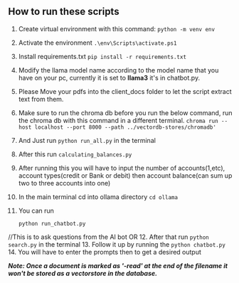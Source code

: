 ## How to run these scripts

1. Create virtual environment with this command: `python -m venv env`
2. Activate the environment  `.\env\Scripts\activate.ps1`
3. Install requirements.txt  `pip install -r requirements.txt`
4. Modify the llama model name according to the model name that you have on your pc, currently it is set to **llama3** it's in chatbot.py.
5. Please Move your pdfs into the client_docs folder to let the script extract text from them.
6. Make sure to run the chroma db before you run the below command, run the chroma db with this command in a different terminal.
   `chroma run --host localhost --port 8000 --path ../vectordb-stores/chromadb'`
7. And Just run `python run_all.py` in the terminal
8. After this run `calculating_balances.py`
9. After running this you will have to input the number of accounts(1,etc), account types(credit or Bank or debit) then account balance(can sum up two to three accounts into one)
10. In the main terminal cd into ollama directory `cd ollama`
11. You can run

    ```
    python run_chatbot.py
    ```
//This is to ask questions from the AI bot
    OR
12. After that run `python search.py` in the terminal
13. Follow it up by running the `python chatbot.py`
14. You will have to enter the prompts then to get a desired output

***Note: Once a document is marked as '-read' at the end of the filename it won't be stored as a vectorstore in the database.***
